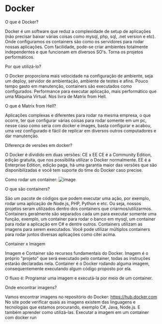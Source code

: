 # Docker

O que é Docker?

Docker é um software que reduz a complexidade de setup de aplicações (não precisar baixar várias coisas como mysql, php, sql, .net version e etc).
Onde configuramos os containers são como os servidores para rodar nossas aplicações.
Com facilidade, pode-se criar ambientes totalmente independentes e que funcionam em diversos SO's.
Torna os projetos performáticos.


Por que utilizá-lo?

O Docker proporciona mais velocidade na configuração de ambiente, seja um deploy, servidor de ambientação, ambiente de testes e afins.
Pouco tempo gasto em manutenção, containers são executados como configurados.
Performance para executar aplicação, mais performático que uma Máquina Virtual.
Nos livra de Matrix from Hell.


O que é Matrix from Hell?

Aplicações complexas e diferentes para rodar na mesma empresa, o que ocorre, ter que configurar várias coisas para rodar somente em um pc, nesse caso como seria com docker e images, basta configurar e acabou, uma vez configurado é fácil de replicar em diversos outros computadores e dar manutenção.


Diferença de versões em docker?

O Docker é dividido em duas versões: CE x EE
CE é a Community Edition, edição gratuita, que nos possibilita utilizar o Docker normalmente.
EE é a Enterprise Edition, edição paga, há uma garantia maior das versões que são disponibilizadas e você tem suporte do time do Docker caso precise.

Como rodar um container:
![image](https://github.com/PatrocksOficial/Docker/assets/87246660/ec9a1bfe-a5a7-46ab-ba65-6e96422f4bb3)

O que são containers?

São um pacote de códigos que podem executar uma ação, por exemplo, rodar uma aplicação de Node.js, PHP, Python e etc.
Ou seja, nossos projetos seram utilizados dentro dos containers que criarmos/utilizarmos.
Containers geralmente são separados cada um para executar somente uma função, exemplo, um container para rodar o banco em mysql, um container para rodar a aplicação em C# e dentre outros.
Containers utilizam as imagens para serem executados.
Você pode utilizar múltiplos containers para rodar juntos diversas aplicações como citei acima.


Container x Imagem

Imagem e Container são recursos fundamentais do Docker.
Imagem é o próprio "projeto" que será executado pelo container, todas as instruções estarão declaradas nela.
Container é o Docker rodando alguma imagem, consequentemente executando algum código proposto por ela.

O fluxo é: Programar uma imagem e executá-la por meio de um container.


Onde encontrar imagens?

Vamos encontrar imagens no repositório do Docker: https://hub.docker.com
No site pode verificar quais as imagens existem das linguagens e tecnologias que estamos procurando, exemplo C#, Java, Node.js.
E também aprender como utilizá-las.
Executar a imagem em um container com docker run <imagem>

